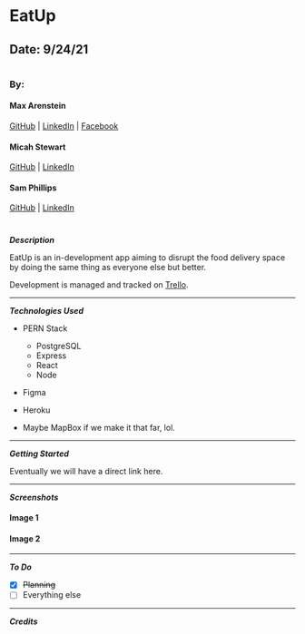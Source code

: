 # EatUp

## Date: 9/24/21

#

### By:

#### Max Arenstein

[GitHub](https://github.com/mistermindx) | [LinkedIn](https://www.linkedin.com/in/max-arenstein/) | [Facebook](https://www.facebook.com/max.arenstein/)

#### Micah Stewart

[GitHub](https://github.com/thrillisreal) | [LinkedIn](https://www.linkedin.com/in/micahdstewart/)

#### Sam Phillips

[GitHub](https://github.com/samkphillips) | [LinkedIn](https://www.linkedin.com/in/sam-k-phillips/)

#

**_Description_**

EatUp is an in-development app aiming to disrupt the food delivery space by doing the same thing as everyone else but better.

Development is managed and tracked on [Trello](https://trello.com/b/mRr49Es9/eat-up-app).

---

**_Technologies Used_**

- PERN Stack
  - PostgreSQL
  - Express
  - React
  - Node
- Figma
- Heroku

- Maybe MapBox if we make it that far, lol.

---

**_Getting Started_**

Eventually we will have a direct link here.

---

**_Screenshots_**

#### Image 1

#### Image 2

---

**_To Do_**

- [x] ~~Planning~~
- [ ] Everything else

---

**_Credits_**

